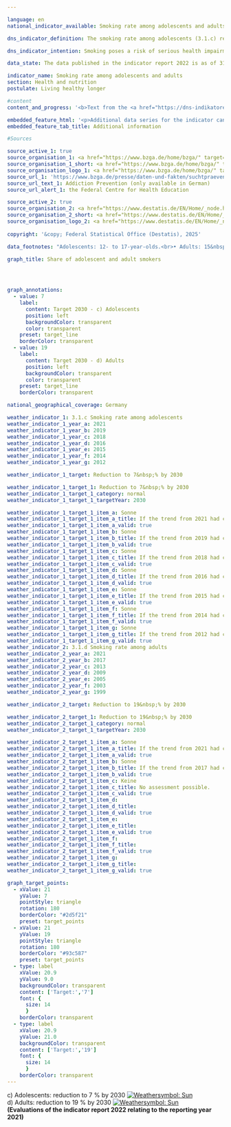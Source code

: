 ```yaml
---

language: en        
national_indicator_available: Smoking rate among adolescents and adults        

dns_indicator_definition: The smoking rate among adolescents (3.1.c) reflects the share of 12&nbsp;to 17-year-olds who indicate that they smoke regularly or occasionally. The smoking rate among adults (3.1.d) indicates the share of those surveyed aged 15&nbsp;and above who answered the questions in the microcensus regarding smoking behaviour and who smoke regularly or occasionally.        

dns_indicator_intention: Smoking poses a risk of serious health impairment and premature death, and this risk is not confined to smokers themselves. Non-smokers exposed to tobacco smoke do not just suffer annoyance but can also fall ill from it. The Federal Government is pursuing the goal of reducing the percentage of adolescent smokers to under 7&nbsp;% by 2030, and that of all smokers aged 15&nbsp;years and older to 19&nbsp;%.        

data_state: The data published in the indicator report 2022 is as of 31 October 2022. The data shown on this platform is updated regularly, so that more current data may be available online than published in the <a href="https://dns-indikatoren.de/assets/Publikationen/Indikatorenberichte/2022.pdf">indicator report 2022</a>.        

indicator_name: Smoking rate among adolescents and adults        
section: Health and nutrition        
postulate: Living healthy longer        

#content         
content_and_progress: '<b>Text from the <a href="https://dns-indikatoren.de/assets/Publikationen/Indikatorenberichte/2022.pdf">Indicator Report 2022&nbsp;</a></b><br><br>The data for 12&nbsp;to 17-year olds is collected in surveys on substance consumption among adolescents which are conducted by means of computer-assisted telephone interviews by the Federal Centre for Health Education. The surveys initially took place at intervals of three to four years, but since 2001&nbsp;they have been conducted almost every year. In order to ensure that the data are comparable over time, they are weighted on the basis of gender, region and age. The data for years without surveys have been interpolated for inclusion in the time series. The random sample used in 2021&nbsp;comprised 7,002&nbsp;adolescents.<br><br>The data for adults is collected every four years as part of the microcensus conducted by the Federal Statistical Office. The microcensus is a sample survey covering 1&nbsp;% of the total population and it is the largest household survey in Germany and Europe. The responses to the questions regarding smoking habits are voluntary and were provided by 65&nbsp;% of those surveyed in 2021. The interim years without a survey were interpolated for the presentation of the indicator time series.<br><br>In the group of adolescents between 12&nbsp;and 17&nbsp;years of age, the proportion of smokers initially increased from 22.5&nbsp;% (2003) to 23.5&nbsp;% (2004), but then declined steadily to 6.1&nbsp;% ((6.8&nbsp;% for adolescent girls, 5.5&nbsp;% of adolescent boys) by 2021. Therefore, the target value set for 2030&nbsp;is already achieved.<br><br>In 2021, a total of 18.9&nbsp;% of the overall population above the age of 15&nbsp;indicated that they smoked occasionally or regularly. This compares with a figure of 27.4&nbsp;% in year 2003. This means that the rate of adult smokers had declined and the target value set for 2030&nbsp;is achieved in 2021&nbsp;for the first time.<br><br>In 2021, 14.6&nbsp;% of all adults aged 15&nbsp;years or older considered themselves regular smokers, while 4.4&nbsp;% smoked occasionally. In contrast to adolescents, the rate of smokers among women (15.7&nbsp;%) was significantly lower than for men (22.3&nbsp;%). While the proportion of women decreased by 6.4&nbsp;percentage points since 2003, the proportion of male smokers decreased by 10.9&nbsp;percentage points.<br><br>In 2017, 96.2&nbsp;% of the smokers surveyed preferred cigarettes. The level of tobacco consumption is important when considering the individual threat to health. 10.8&nbsp;% of regular cigarette smokers were in the category of heavy smokers (2003: 16.3&nbsp;%) with a consumption of more than 20&nbsp;cigarettes a day, whereas 81.4&nbsp;% smoked 5&nbsp;to 20&nbsp;cigarettes a day. In this case, there were differences between the genders. Almost one in eight of male regular cigarette smokers was a heavy smoker, but only one in fourteen of the female smokers.<br><br>Smoking poses a high and at the same time avoidable risk to health. In 2020, 4.7&nbsp;% of all deaths (3.5&nbsp;% among women, 5.8&nbsp;% among men) could be attributed to typical diseases of smokers (lung, bronchial, laryngeal and tracheal cancer). In 2020, the average age of those who died of lung, bronchial, and tracheal cancers was 71.6&nbsp;years, that is, seven years below the average age of all deaths (78.8&nbsp;years). A reduction in the number of smokers would therefore help reduce premature mortality.'        

embedded_feature_html: '<p>Additional data series for the indicator can be found <a href="https://dnsUpgradeEnvironment.github.io/dns-indicators/public/AddInfos/en/3_1_cd.pdf" target="_blank" >here</a>.</p><br><small>Note: You can display the PDF document directly in your browser or download the PDF document and open it with a PDF reader of your choice. We will be happy to advise you.</small>'
embedded_feature_tab_title: Additional information        

#Sources        

source_active_1: true
source_organisation_1: <a href="https://www.bzga.de/home/bzga/" target="_blank" onclick="return confirm_alert('the Federal Centre for Health Education', 'En')">Federal Centre for Health Education</a>
source_organisation_1_short: <a href="https://www.bzga.de/home/bzga/" target="_blank" onclick="return confirm_alert('the Federal Centre for Health Education', 'En')">Federal Centre for Health Education</a>
source_organisation_logo_1: <a href="https://www.bzga.de/home/bzga/" target="_blank" onclick="return confirm_alert('the Federal Centre for Health Education', 'En')"><img src="https://dnsUpgradeEnvironment.github.io/dns-indicators/public/OrgImgEn/bzga.png" alt="Federal Centre for Health Education" title=" Click here to visit the homepage of the organizationFederal Centre for Health Education" style="height:60px; width:148px; border:transparent"/></a>
source_url_1: 'https://www.bzga.de/presse/daten-und-fakten/suchtpraevention/'
source_url_text_1: Addiction Prevention (only available in German)
source_url_alert_1: the Federal Centre for Health Education

source_active_2: true
source_organisation_2: <a href="https://www.destatis.de/EN/Home/_node.html" target="_blank">Federal Statistical Office</a>
source_organisation_2_short: <a href="https://www.destatis.de/EN/Home/_node.html" target="_blank">Federal Statistical Office</a>
source_organisation_logo_2: <a href="https://www.destatis.de/EN/Home/_node.html" target="_blank"><img src="https://dnsUpgradeEnvironment.github.io/dns-indicators/public/OrgImgEn/destatis.png" alt="Federal Statistical Office" title=" Click here to visit the homepage of the organizationFederal Statistical Office" style="height:60px; width:148px; border:transparent"/></a>
        
copyright: '&copy; Federal Statistical Office (Destatis), 2025'        

data_footnotes: "Adolescents: 12- to 17-year-olds.<br>• Adults: 15&nbsp;years and older.<br>• Share of adult smokers: The data is based on a special evaluation and is not publicly available."        

graph_title: Share of adolescent and adult smokers        

        


graph_annotations:
  - value: 7
    label:
      content: Target 2030 - c) Adolescents
      position: left
      backgroundColor: transparent
      color: transparent
    preset: target_line
    borderColor: transparent
  - value: 19
    label:
      content: Target 2030 - d) Adults
      position: left
      backgroundColor: transparent
      color: transparent
    preset: target_line
    borderColor: transparent                

national_geographical_coverage: Germany        

weather_indicator_1: 3.1.c Smoking rate among adolescents
weather_indicator_1_year_a: 2021
weather_indicator_1_year_b: 2019
weather_indicator_1_year_c: 2018
weather_indicator_1_year_d: 2016
weather_indicator_1_year_e: 2015
weather_indicator_1_year_f: 2014
weather_indicator_1_year_g: 2012

weather_indicator_1_target: Reduction to 7&nbsp;% by 2030

weather_indicator_1_target_1: Reduction to 7&nbsp;% by 2030
weather_indicator_1_target_1_category: normal
weather_indicator_1_target_1_targetYear: 2030

weather_indicator_1_target_1_item_a: Sonne
weather_indicator_1_target_1_item_a_title: If the trend from 2021 had continued, the target value would have been reached or missed by less than 5% of the difference between the target value and the value at that time.
weather_indicator_1_target_1_item_a_valid: true
weather_indicator_1_target_1_item_b: Sonne
weather_indicator_1_target_1_item_b_title: If the trend from 2019 had continued, the target value would have been reached or missed by less than 5% of the difference between the target value and the value at that time.
weather_indicator_1_target_1_item_b_valid: true
weather_indicator_1_target_1_item_c: Sonne
weather_indicator_1_target_1_item_c_title: If the trend from 2018 had continued, the target value would have been reached or missed by less than 5% of the difference between the target value and the value at that time.
weather_indicator_1_target_1_item_c_valid: true
weather_indicator_1_target_1_item_d: Sonne
weather_indicator_1_target_1_item_d_title: If the trend from 2016 had continued, the target value would have been reached or missed by less than 5% of the difference between the target value and the value at that time.
weather_indicator_1_target_1_item_d_valid: true
weather_indicator_1_target_1_item_e: Sonne
weather_indicator_1_target_1_item_e_title: If the trend from 2015 had continued, the target value would have been reached or missed by less than 5% of the difference between the target value and the value at that time.
weather_indicator_1_target_1_item_e_valid: true
weather_indicator_1_target_1_item_f: Sonne
weather_indicator_1_target_1_item_f_title: If the trend from 2014 had continued, the target value would have been reached or missed by less than 5% of the difference between the target value and the value at that time.
weather_indicator_1_target_1_item_f_valid: true
weather_indicator_1_target_1_item_g: Sonne
weather_indicator_1_target_1_item_g_title: If the trend from 2012 had continued, the target value would have been reached or missed by less than 5% of the difference between the target value and the value at that time.
weather_indicator_1_target_1_item_g_valid: true
weather_indicator_2: 3.1.d Smoking rate among adults
weather_indicator_2_year_a: 2021
weather_indicator_2_year_b: 2017
weather_indicator_2_year_c: 2013
weather_indicator_2_year_d: 2009
weather_indicator_2_year_e: 2005
weather_indicator_2_year_f: 2003
weather_indicator_2_year_g: 1999

weather_indicator_2_target: Reduction to 19&nbsp;% by 2030

weather_indicator_2_target_1: Reduction to 19&nbsp;% by 2030
weather_indicator_2_target_1_category: normal
weather_indicator_2_target_1_targetYear: 2030

weather_indicator_2_target_1_item_a: Sonne
weather_indicator_2_target_1_item_a_title: If the trend from 2021 had continued, the target value would have been reached or missed by less than 5% of the difference between the target value and the value at that time.
weather_indicator_2_target_1_item_a_valid: true
weather_indicator_2_target_1_item_b: Sonne
weather_indicator_2_target_1_item_b_title: If the trend from 2017 had continued, the target value would have been reached or missed by less than 5% of the difference between the target value and the value at that time.
weather_indicator_2_target_1_item_b_valid: true
weather_indicator_2_target_1_item_c: Keine
weather_indicator_2_target_1_item_c_title: No assessment possible.
weather_indicator_2_target_1_item_c_valid: true
weather_indicator_2_target_1_item_d: 
weather_indicator_2_target_1_item_d_title: 
weather_indicator_2_target_1_item_d_valid: true
weather_indicator_2_target_1_item_e: 
weather_indicator_2_target_1_item_e_title: 
weather_indicator_2_target_1_item_e_valid: true
weather_indicator_2_target_1_item_f: 
weather_indicator_2_target_1_item_f_title: 
weather_indicator_2_target_1_item_f_valid: true
weather_indicator_2_target_1_item_g: 
weather_indicator_2_target_1_item_g_title: 
weather_indicator_2_target_1_item_g_valid: true        

graph_target_points:
  - xValue: 21
    yValue: 7
    pointStyle: triangle
    rotation: 180
    borderColor: "#2d5f21"
    preset: target_points
  - xValue: 21
    yValue: 19
    pointStyle: triangle
    rotation: 180
    borderColor: "#93c587"
    preset: target_points
  - type: label
    xValue: 20.9
    yValue: 9.0
    backgroundColor: transparent
    content: ['Target:','7']
    font: {
      size: 14
      }
    borderColor: transparent
  - type: label
    xValue: 20.9
    yValue: 21.0
    backgroundColor: transparent
    content: ['Target:','19']
    font: {
      size: 14
      }
    borderColor: transparent        
---
```



<div>
  <div class="my-header">
    <label class="default">c) Adolescents: reduction to 7&nbsp;% by 2030
      <a href="https://dnsUpgradeEnvironment.github.io/dns-indicators/en/status"><img src="https://sdg-indikatoren.de/public/Wettersymbole/Sonne.png" title="If the trend from 2021 had continued, the target value would have been reached or missed by less than 5% of the difference between the target value and the value at that time." alt="Weathersymbol: Sun"/>
      </a>
    </label>
  </div>
</div>
<div>
  <div class="my-header">
    <label class="default">d) Adults: reduction to 19&nbsp;% by 2030
      <a href="https://dnsUpgradeEnvironment.github.io/dns-indicators/en/status"><img src="https://sdg-indikatoren.de/public/Wettersymbole/Sonne.png" title="If the trend from 2021 had continued, the target value would have been reached or missed by less than 5% of the difference between the target value and the value at that time." alt="Weathersymbol: Sun"/>
      </a>
    </label>
  </div>
</div>
<div class="my-header-note">
  <label class="default"><b>(Evaluations of the indicator report 2022 relating to the reporting year 2021)
  </b></label>
</div>
